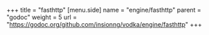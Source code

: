 +++
title = "fasthttp"
[menu.side]
  name = "engine/fasthttp"
  parent = "godoc"
  weight = 5
  url = "https://godoc.org/github.com/insionng/vodka/engine/fasthttp"
+++

